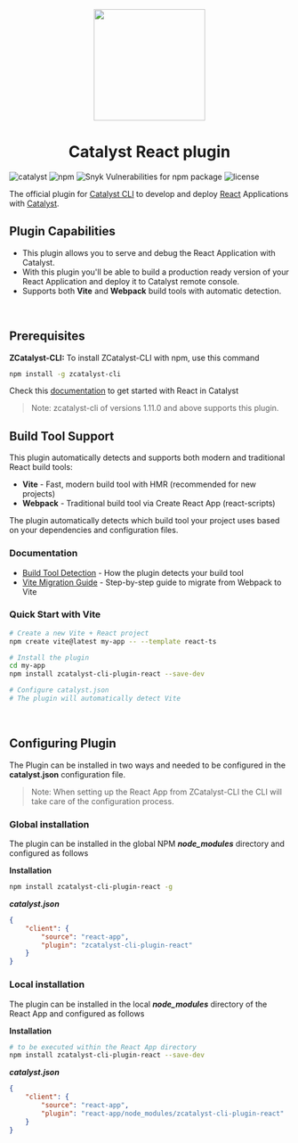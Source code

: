 <center>
    <a href="https://www.zoho.com/catalyst/">
        <img width="200" height="200" src="https://www.zohowebstatic.com/sites/default/files/catalyst/catalyst-logo.svg">
    </a>
</center>

<center><h1>Catalyst React plugin</h1></center>

![catalyst](https://img.shields.io/badge/%E2%9A%A1-catalyst-blue.svg)
![npm](https://img.shields.io/npm/v/zcatalyst-cli-plugin-react.svg?color=blue)
![Snyk Vulnerabilities for npm package](https://img.shields.io/snyk/vulnerabilities/npm/zcatalyst-cli-plugin-react.svg)
![license](https://img.shields.io/npm/l/zcatalyst-cli-plugin-react.svg?color=brightgreen)
<br>

The official plugin for [Catalyst CLI](https://www.npmjs.com/package/zcatalyst-cli) to develop and deploy [React](https://reactjs.org/) Applications with [Catalyst](https://zoho.com/catalyst).
<br>

## Plugin Capabilities
- This plugin allows you to serve and debug the React Application with Catalyst.
- With this plugin you'll be able to build a production ready version of your React Application and deploy it to Catalyst remote console.
- Supports both **Vite** and **Webpack** build tools with automatic detection.
<br>

## Prerequisites

**ZCatalyst-CLI:** To install ZCatalyst-CLI with npm, use this command
```bash
npm install -g zcatalyst-cli
```
Check this [documentation](https://catalyst.zoho.com/help/cli-init.html#React) to get started with React in Catalyst
> Note: zcatalyst-cli of versions 1.11.0 and above supports this plugin.

## Build Tool Support
This plugin automatically detects and supports both modern and traditional React build tools:
- **Vite** - Fast, modern build tool with HMR (recommended for new projects)
- **Webpack** - Traditional build tool via Create React App (react-scripts)

The plugin automatically detects which build tool your project uses based on your dependencies and configuration files.

### Documentation
- [Build Tool Detection](docs/build-tool-detection.md) - How the plugin detects your build tool
- [Vite Migration Guide](docs/vite-migration-guide.md) - Step-by-step guide to migrate from Webpack to Vite

### Quick Start with Vite
```bash
# Create a new Vite + React project
npm create vite@latest my-app -- --template react-ts

# Install the plugin
cd my-app
npm install zcatalyst-cli-plugin-react --save-dev

# Configure catalyst.json
# The plugin will automatically detect Vite
```
<br>

## Configuring Plugin
The Plugin can be installed in two ways and needed  to be configured in the **catalyst.json** configuration file.

>Note: When setting up the React App from ZCatalyst-CLI the CLI will take care of the configuration  process.

### Global installation
The plugin can be installed in the global NPM **_node_modules_** directory and configured as follows

**Installation**
```bash
npm install zcatalyst-cli-plugin-react -g
```
**_catalyst.json_**
```json
{
    "client": {
        "source": "react-app",
        "plugin": "zcatalyst-cli-plugin-react"
    }
}
```

### Local installation
The plugin can be installed in the local **_node_modules_** directory of the React App and configured as follows

**Installation**
```bash
# to be executed within the React App directory
npm install zcatalyst-cli-plugin-react --save-dev
```

**_catalyst.json_**
```json
{
    "client": {
        "source": "react-app",
        "plugin": "react-app/node_modules/zcatalyst-cli-plugin-react"
    }
}
```





